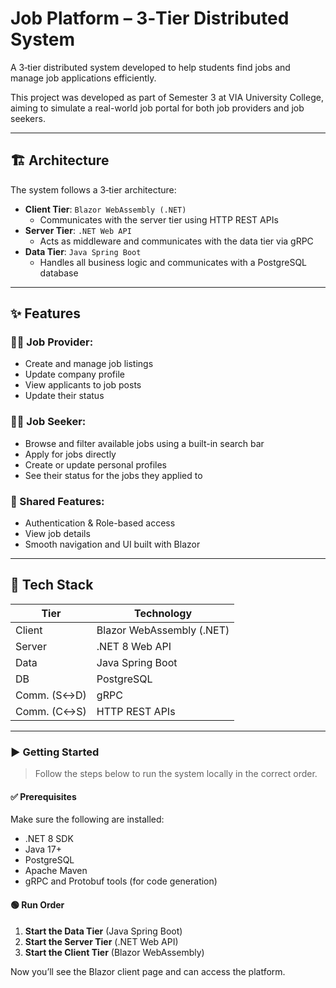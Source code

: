 # Job Platform – 3‑Tier Distributed System

A 3‑tier distributed system developed to help students find jobs and manage job applications efficiently.

This project was developed as part of Semester 3 at VIA University College, aiming to simulate a real-world job portal for both job providers and job seekers.

---

## 🏗️ Architecture

The system follows a 3‑tier architecture:

- **Client Tier**: `Blazor WebAssembly (.NET)`
  - Communicates with the server tier using HTTP REST APIs  
- **Server Tier**: `.NET Web API`
  - Acts as middleware and communicates with the data tier via gRPC  
- **Data Tier**: `Java Spring Boot`
  - Handles all business logic and communicates with a PostgreSQL database

---

## ✨ Features

### 🧑‍💼 Job Provider:
- Create and manage job listings  
- Update company profile  
- View applicants to job posts  
- Update their status

### 👨‍🎓 Job Seeker:
- Browse and filter available jobs using a built-in search bar  
- Apply for jobs directly  
- Create or update personal profiles  
- See their status for the jobs they applied to

### 🔐 Shared Features:
- Authentication & Role-based access  
- View job details  
- Smooth navigation and UI built with Blazor

---

## 🧩 Tech Stack

| Tier   | Technology                         |
|--------|------------------------------------|
| Client | Blazor WebAssembly (.NET)          |
| Server | .NET 8 Web API                     |
| Data   | Java Spring Boot                   |
| DB     | PostgreSQL                         |
| Comm. (S↔D) | gRPC                           |
| Comm. (C↔S) | HTTP REST APIs                 |

---

### ▶️ Getting Started

> Follow the steps below to run the system locally in the correct order.

#### ✅ Prerequisites
Make sure the following are installed:
- .NET 8 SDK  
- Java 17+  
- PostgreSQL  
- Apache Maven  
- gRPC and Protobuf tools (for code generation)

#### 🟢 Run Order
1. **Start the Data Tier** (Java Spring Boot)  
2. **Start the Server Tier** (.NET Web API)  
3. **Start the Client Tier** (Blazor WebAssembly)

Now you’ll see the Blazor client page and can access the platform.
